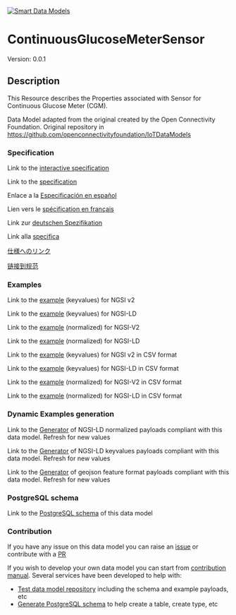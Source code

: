 [![Smart Data Models](https://smartdatamodels.org/wp-content/uploads/2022/01/SmartDataModels_logo.png "Logo")](https://smartdatamodels.org)
# ContinuousGlucoseMeterSensor
Version: 0.0.1

## Description 

This Resource describes the Properties associated with Sensor for Continuous Glucose Meter (CGM).

Data Model adapted from the original created by the Open Connectivity Foundation. Original repository in https://github.com/openconnectivityfoundation/IoTDataModels
### Specification

Link to the [interactive specification](https://swagger.lab.fiware.org/?url=https://smart-data-models.github.io/dataModel.OCF/ContinuousGlucoseMeterSensor/swagger.yaml)

Link to the [specification](https://github.com/smart-data-models/dataModel.OCF/blob/master/ContinuousGlucoseMeterSensor/doc/spec.md)

Enlace a la [Especificación en español](https://github.com/smart-data-models/dataModel.OCF/blob/master/ContinuousGlucoseMeterSensor/doc/spec_ES.md)

Lien vers le [spécification en français](https://github.com/smart-data-models/dataModel.OCF/blob/master/ContinuousGlucoseMeterSensor/doc/spec_FR.md)

Link zur [deutschen Spezifikation](https://github.com/smart-data-models/dataModel.OCF/blob/master/ContinuousGlucoseMeterSensor/doc/spec_DE.md)

Link alla [specifica](https://github.com/smart-data-models/dataModel.OCF/blob/master/ContinuousGlucoseMeterSensor/doc/spec_IT.md)

[仕様へのリンク](https://github.com/smart-data-models/dataModel.OCF/blob/master/ContinuousGlucoseMeterSensor/doc/spec_JA.md)

[链接到规范](https://github.com/smart-data-models/dataModel.OCF/blob/master/ContinuousGlucoseMeterSensor/doc/spec_ZH.md)
### Examples

Link to the [example](https://smart-data-models.github.io/dataModel.OCF/ContinuousGlucoseMeterSensor/examples/example.json) (keyvalues) for NGSI v2

Link to the [example](https://smart-data-models.github.io/dataModel.OCF/ContinuousGlucoseMeterSensor/examples/example.jsonld) (keyvalues) for NGSI-LD

Link to the [example](https://smart-data-models.github.io/dataModel.OCF/ContinuousGlucoseMeterSensor/examples/example-normalized.json) (normalized) for NGSI-V2

Link to the [example](https://smart-data-models.github.io/dataModel.OCF/ContinuousGlucoseMeterSensor/examples/example-normalized.jsonld) (normalized) for NGSI-LD

Link to the [example](https://github.com/smart-data-models/dataModel.OCF/blob/master/ContinuousGlucoseMeterSensor/examples/example.json.csv) (keyvalues) for NGSI v2 in CSV format

Link to the [example](https://github.com/smart-data-models/dataModel.OCF/blob/master/ContinuousGlucoseMeterSensor/examples/example.jsonld.csv) (keyvalues) for NGSI-LD in CSV format

Link to the [example](https://github.com/smart-data-models/dataModel.OCF/blob/master/ContinuousGlucoseMeterSensor/examples/example-normalized.json.csv) (normalized) for NGSI-V2 in CSV format

Link to the [example](https://github.com/smart-data-models/dataModel.OCF/blob/master/ContinuousGlucoseMeterSensor/examples/example-normalized.jsonld.csv) (normalized) for NGSI-LD in CSV format
### Dynamic Examples generation

Link to the [Generator](https://smartdatamodels.org/extra/ngsi-ld_generator.php?schemaUrl=https://raw.githubusercontent.com/smart-data-models/dataModel.OCF/master/ContinuousGlucoseMeterSensor/schema.json&email=info@smartdatamodels.org) of NGSI-LD normalized payloads compliant with this data model. Refresh for new values

Link to the [Generator](https://smartdatamodels.org/extra/ngsi-ld_generator_keyvalues.php?schemaUrl=https://raw.githubusercontent.com/smart-data-models/dataModel.OCF/master/ContinuousGlucoseMeterSensor/schema.json&email=info@smartdatamodels.org) of NGSI-LD keyvalues payloads compliant with this data model. Refresh for new values

Link to the [Generator](https://smartdatamodels.org/extra/geojson_features_generator.php?schemaUrl=https://raw.githubusercontent.com/smart-data-models/dataModel.OCF/master/ContinuousGlucoseMeterSensor/schema.json&email=info@smartdatamodels.org) of geojson feature format payloads compliant with this data model. Refresh for new values
### PostgreSQL schema

Link to the [PostgreSQL schema](https://github.com/smart-data-models/dataModel.OCF/blob/master/ContinuousGlucoseMeterSensor/schema.sql) of this data model
### Contribution

 If you have any issue on this data model you can raise an [issue](https://github.com/smart-data-models/dataModel.OCF/issues)  or contribute with a [PR](https://github.com/smart-data-models/dataModel.OCF/pulls)

 If you wish to develop your own data model you can start from [contribution manual](https://bit.ly/contribution_manual). Several services have been developed to help with: 
 - [Test data model repository](https://smartdatamodels.org/index.php/data-models-contribution-api/) including the schema and example payloads, etc
 - [Generate PostgreSQL schema](https://smartdatamodels.org/index.php/sql-service/) to help create a table, create type, etc
